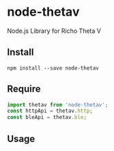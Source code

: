 # node-thetav

Node.js Library for Richo Theta V

## Install

```
npm install --save node-thetav
```

## Require ##

```javascript
import thetav from 'node-thetav';
const httpApi = thetav.http;
const bleApi = thetav.ble;
```

## Usage


